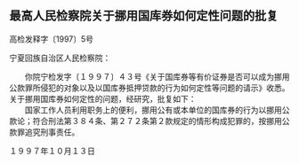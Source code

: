 ## **最高人民检察院关于挪用国库券如何定性问题的批复**

高检发释字〔1997〕5号

宁夏回族自治区人民检察院：

　　你院宁检发字〔１９９７〕４３号《关于国库券等有价证券是否可以成为挪用公款罪所侵犯的对象以及以国库券抵押贷款的行为如何定性等问题的请示》收悉。关于挪用国库券如何定性的问题，经研究，批复如下：  
　　国家工作人员利用职务上的便利，挪用公有或本单位的国库券的行为以挪用公款论；符合刑法第３８４条、第２７２条第２款规定的情形构成犯罪的，按挪用公款罪追究刑事责任。

１９９７年１０月１３日
